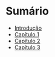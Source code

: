 # Sumário

* [Introdução](./README.md)
* [Capítulo 1](chapter01/README.md)
* [Capítulo 2](chapter02/README.md)
* [Capítulo 3](chapter03/README.md)
